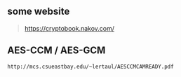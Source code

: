 ## some website
> https://cryptobook.nakov.com/    

## AES-CCM / AES-GCM
```
http://mcs.csueastbay.edu/~lertaul/AESCCMCAMREADY.pdf    
```

